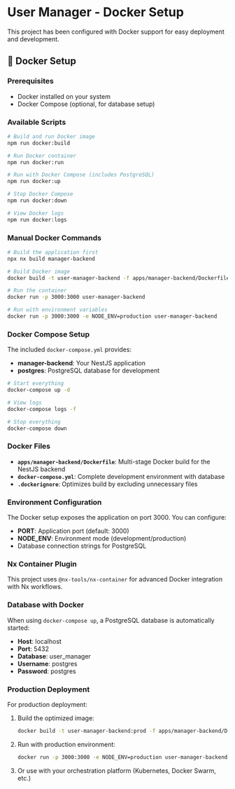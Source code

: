 # User Manager - Docker Setup

This project has been configured with Docker support for easy deployment and development.

## 🐳 Docker Setup

### Prerequisites

- Docker installed on your system
- Docker Compose (optional, for database setup)

### Available Scripts

```bash
# Build and run Docker image
npm run docker:build

# Run Docker container
npm run docker:run

# Run with Docker Compose (includes PostgreSQL)
npm run docker:up

# Stop Docker Compose
npm run docker:down

# View Docker logs
npm run docker:logs
```

### Manual Docker Commands

```bash
# Build the application first
npx nx build manager-backend

# Build Docker image
docker build -t user-manager-backend -f apps/manager-backend/Dockerfile .

# Run the container
docker run -p 3000:3000 user-manager-backend

# Run with environment variables
docker run -p 3000:3000 -e NODE_ENV=production user-manager-backend
```

### Docker Compose Setup

The included `docker-compose.yml` provides:

- **manager-backend**: Your NestJS application
- **postgres**: PostgreSQL database for development

```bash
# Start everything
docker-compose up -d

# View logs
docker-compose logs -f

# Stop everything
docker-compose down
```

### Docker Files

- **`apps/manager-backend/Dockerfile`**: Multi-stage Docker build for the NestJS backend
- **`docker-compose.yml`**: Complete development environment with database
- **`.dockerignore`**: Optimizes build by excluding unnecessary files

### Environment Configuration

The Docker setup exposes the application on port 3000. You can configure:

- **PORT**: Application port (default: 3000)
- **NODE_ENV**: Environment mode (development/production)
- Database connection strings for PostgreSQL

### Nx Container Plugin

This project uses `@nx-tools/nx-container` for advanced Docker integration with Nx workflows.

### Database with Docker

When using `docker-compose up`, a PostgreSQL database is automatically started:

- **Host**: localhost
- **Port**: 5432
- **Database**: user_manager
- **Username**: postgres
- **Password**: postgres

### Production Deployment

For production deployment:

1. Build the optimized image:

   ```bash
   docker build -t user-manager-backend:prod -f apps/manager-backend/Dockerfile .
   ```

2. Run with production environment:

   ```bash
   docker run -p 3000:3000 -e NODE_ENV=production user-manager-backend:prod
   ```

3. Or use with your orchestration platform (Kubernetes, Docker Swarm, etc.)
